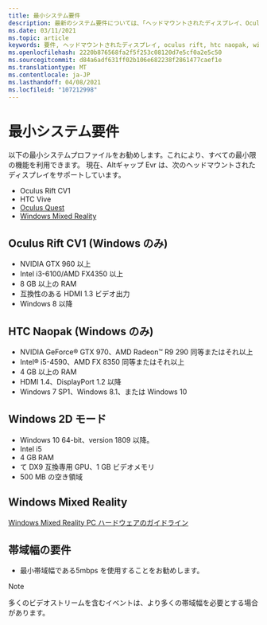```yaml
---
title: 最小システム要件
description: 最新のシステム要件については、「ヘッドマウントされたディスプレイ、Oculus Rift、および HTC Naopak デバイスでの Altworkplace Evr」を最新の状態に維持してください。
ms.date: 03/11/2021
ms.topic: article
keywords: 要件, ヘッドマウントされたディスプレイ, oculus rift, htc naopak, windows 2d モード
ms.openlocfilehash: 2220b876568fa2f5f253c08120d7e5cf0a2e5c50
ms.sourcegitcommit: d84a6adf631ff02b106e682238f2861477caef1e
ms.translationtype: MT
ms.contentlocale: ja-JP
ms.lasthandoff: 04/08/2021
ms.locfileid: "107212998"
---
```

# <a name="minimum-system-requirements"></a>最小システム要件

以下の最小システムプロファイルをお勧めします。これにより、すべての最小限の機能を利用できます。 現在、Altギャップ Evr は、次のヘッドマウントされたディスプレイをサポートしています。

* Oculus Rift CV1
* HTC Vive
* [Oculus Quest](oculus-installation.md)
* [Windows Mixed Reality](wmr-installation.md)

## <a name="oculus-rift-cv1-windows-only"></a>Oculus Rift CV1 (Windows のみ)

* NVIDIA GTX 960 以上 
* Intel i3-6100/AMD FX4350 以上 
* 8 GB 以上の RAM 
* 互換性のある HDMI 1.3 ビデオ出力 
* Windows 8 以降 

## <a name="htc-vive-windows-only"></a>HTC Naopak (Windows のみ)

* NVIDIA GeForce® GTX 970、AMD Radeon™ R9 290 同等またはそれ以上
* Intel® i5-4590、AMD FX 8350 同等またはそれ以上   
* 4 GB 以上の RAM
* HDMI 1.4、DisplayPort 1.2 以降
* Windows 7 SP1、Windows 8.1、または Windows 10

## <a name="windows-2d-mode"></a>Windows 2D モード

* Windows 10 64-bit、version 1809 以降。
* Intel i5
* 4 GB RAM
* て DX9 互換専用 GPU、1 GB ビデオメモリ
* 500 MB の空き領域 

## <a name="windows-mixed-reality"></a>Windows Mixed Reality

[Windows Mixed Reality PC ハードウェアのガイドライン](https://docs.microsoft.com/windows/mixed-reality/enthusiast-guide/windows-mixed-reality-minimum-pc-hardware-compatibility-guidelines)

## <a name="bandwidth-requirements"></a>帯域幅の要件

* 最小帯域幅である5mbps を使用することをお勧めします。

> [!NOTE]
> 多くのビデオストリームを含むイベントは、より多くの帯域幅を必要とする場合があります。